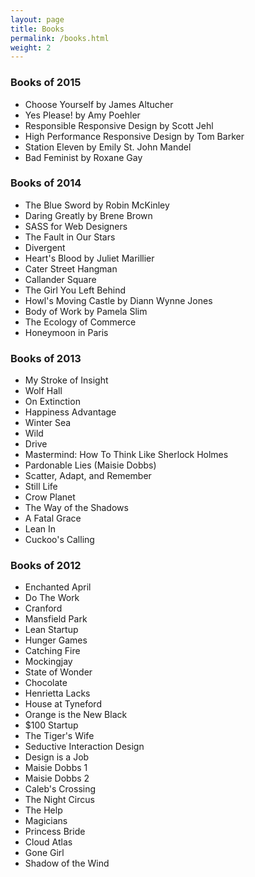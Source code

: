 ```yaml
---
layout: page
title: Books
permalink: /books.html
weight: 2
---
```


### Books of 2015

* Choose Yourself by James Altucher
* Yes Please! by Amy Poehler
* Responsible Responsive Design by Scott Jehl
* High Performance Responsive Design by Tom Barker
* Station Eleven by Emily St. John Mandel
* Bad Feminist by Roxane Gay

### Books of 2014

* The Blue Sword by Robin McKinley
* Daring Greatly by Brene Brown
* SASS for Web Designers
* The Fault in Our Stars
* Divergent
* Heart's Blood by Juliet Marillier
* Cater Street Hangman
* Callander Square
* The Girl You Left Behind
* Howl's Moving Castle by Diann Wynne Jones
* Body of Work by Pamela Slim
* The Ecology of Commerce
* Honeymoon in Paris

### Books of 2013

* My Stroke of Insight
* Wolf Hall
* On Extinction
* Happiness Advantage
* Winter Sea
* Wild
* Drive
* Mastermind: How To Think Like Sherlock Holmes
* Pardonable Lies (Maisie Dobbs)
* Scatter, Adapt, and Remember
* Still Life
* Crow Planet
* The Way of the Shadows
* A Fatal Grace
* Lean In
* Cuckoo's Calling

### Books of 2012

* Enchanted April
* Do The Work
* Cranford
* Mansfield Park
* Lean Startup
* Hunger Games
* Catching Fire
* Mockingjay
* State of Wonder
* Chocolate
* Henrietta Lacks
* House at Tyneford
* Orange is the New Black
* $100 Startup
* The Tiger's Wife
* Seductive Interaction Design
* Design is a Job
* Maisie Dobbs 1
* Maisie Dobbs 2
* Caleb's Crossing
* The Night Circus
* The Help
* Magicians
* Princess Bride
* Cloud Atlas
* Gone Girl
* Shadow of the Wind